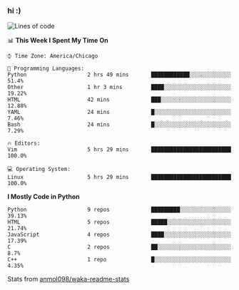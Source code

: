 ### hi :)

<!--START_SECTION:waka-->
![Lines of code](https://img.shields.io/badge/From%20Hello%20World%20I%27ve%20Written-774000%20lines%20of%20code-blue)

📊 **This Week I Spent My Time On** 

```text
⌚︎ Time Zone: America/Chicago

💬 Programming Languages: 
Python                   2 hrs 49 mins       ████████████░░░░░░░░░░░░░   51.4% 
Other                    1 hr 3 mins         ████░░░░░░░░░░░░░░░░░░░░░   19.22% 
HTML                     42 mins             ███░░░░░░░░░░░░░░░░░░░░░░   12.88% 
YAML                     24 mins             █░░░░░░░░░░░░░░░░░░░░░░░░   7.46% 
Bash                     24 mins             █░░░░░░░░░░░░░░░░░░░░░░░░   7.29%

🔥 Editors: 
Vim                      5 hrs 29 mins       █████████████████████████   100.0%

💻 Operating System: 
Linux                    5 hrs 29 mins       █████████████████████████   100.0%

```

**I Mostly Code in Python** 

```text
Python                   9 repos             █████████░░░░░░░░░░░░░░░░   39.13% 
HTML                     5 repos             █████░░░░░░░░░░░░░░░░░░░░   21.74% 
JavaScript               4 repos             ████░░░░░░░░░░░░░░░░░░░░░   17.39% 
C                        2 repos             ██░░░░░░░░░░░░░░░░░░░░░░░   8.7% 
C++                      1 repo              █░░░░░░░░░░░░░░░░░░░░░░░░   4.35%

```



<!--END_SECTION:waka-->

Stats from [anmol098/waka-readme-stats](https://github.com/anmol098/waka-readme-stats)